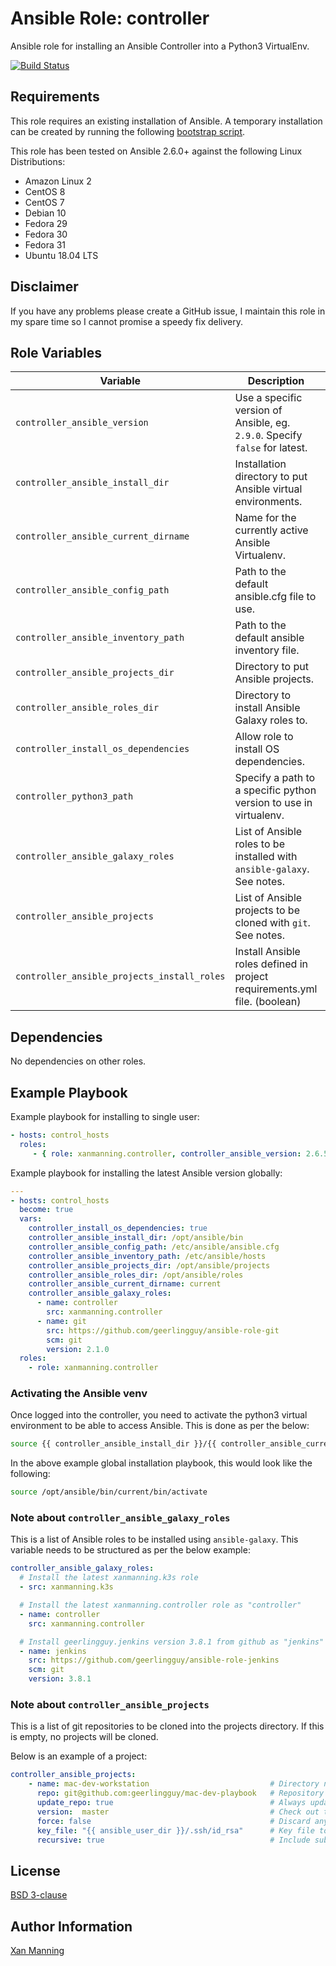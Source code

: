 # Ansible Role: controller

Ansible role for installing an Ansible Controller into a Python3 VirtualEnv.

[![Build Status](https://www.travis-ci.org/PyratLabs/ansible-role-controller.svg?branch=master)](https://www.travis-ci.org/PyratLabs/ansible-role-controller)

## Requirements

This role requires an existing installation of Ansible. A temporary installation
can be created by running the following [bootstrap script](bootstrap.sh).

This role has been tested on Ansible 2.6.0+ against the following Linux Distributions:

  - Amazon Linux 2
  - CentOS 8
  - CentOS 7
  - Debian 10
  - Fedora 29
  - Fedora 30
  - Fedora 31
  - Ubuntu 18.04 LTS

## Disclaimer

If you have any problems please create a GitHub issue, I maintain this role in
my spare time so I cannot promise a speedy fix delivery.

## Role Variables


| Variable                                    | Description                                                                 | Default Value              |
|---------------------------------------------|-----------------------------------------------------------------------------|----------------------------|
| `controller_ansible_version`                | Use a specific version of Ansible, eg. `2.9.0`. Specify `false` for latest. | `false`                    |
| `controller_ansible_install_dir`            | Installation directory to put Ansible virtual environments.                 | `$HOME/.virtualenvs`       |
| `controller_ansible_current_dirname`        | Name for the currently active Ansible Virtualenv.                           | ansible                    |
| `controller_ansible_config_path`            | Path to the default ansible.cfg file to use.                                | `$HOME/.ansible.cfg`       |
| `controller_ansible_inventory_path`         | Path to the default ansible inventory file.                                 | `$HOME/.ansible/hosts.yml` |
| `controller_ansible_projects_dir`           | Directory to put Ansible projects.                                          | `$HOME/projects`           |
| `controller_ansible_roles_dir`              | Directory to install Ansible Galaxy roles to.                               | `$HOME/.ansible/roles`     |
| `controller_install_os_dependencies`        | Allow role to install OS dependencies.                                      | `false`                    |
| `controller_python3_path`                   | Specify a path to a specific python version to use in virtualenv.           | _NULL_                     |
| `controller_ansible_galaxy_roles`           | List of Ansible roles to be installed with `ansible-galaxy`. See notes.     | _NULL_                     |
| `controller_ansible_projects`               | List of Ansible projects to be cloned with `git`. See notes.                | _NULL_                     |
| `controller_ansible_projects_install_roles` | Install Ansible roles defined in project requirements.yml file. (boolean)   | `false`                    |

## Dependencies

No dependencies on other roles.

## Example Playbook

Example playbook for installing to single user:

```yaml
- hosts: control_hosts
  roles:
     - { role: xanmanning.controller, controller_ansible_version: 2.6.5 }
```

Example playbook for installing the latest Ansible version globally:

```yaml
---
- hosts: control_hosts
  become: true
  vars:
    controller_install_os_dependencies: true
    controller_ansible_install_dir: /opt/ansible/bin
    controller_ansible_config_path: /etc/ansible/ansible.cfg
    controller_ansible_inventory_path: /etc/ansible/hosts
    controller_ansible_projects_dir: /opt/ansible/projects
    controller_ansible_roles_dir: /opt/ansible/roles
    controller_ansible_current_dirname: current
    controller_ansible_galaxy_roles:
      - name: controller
        src: xanmanning.controller
      - name: git
        src: https://github.com/geerlingguy/ansible-role-git
        scm: git
        version: 2.1.0
  roles:
    - role: xanmanning.controller
```

### Activating the Ansible venv

Once logged into the controller, you need to activate the python3 virtual
environment to be able to access Ansible. This is done as per the below:

```bash
source {{ controller_ansible_install_dir }}/{{ controller_ansible_current_dirname }}/bin/activate
```

In the above example global installation playbook, this would look like the
following:

```bash
source /opt/ansible/bin/current/bin/activate
```

### Note about `controller_ansible_galaxy_roles`

This is a list of Ansible roles to be installed using `ansible-galaxy`. This
variable needs to be structured as per the below example:

```yaml
controller_ansible_galaxy_roles:
  # Install the latest xanmanning.k3s role
  - src: xanmanning.k3s

  # Install the latest xanmanning.controller role as "controller"
  - name: controller
    src: xanmanning.controller

  # Install geerlingguy.jenkins version 3.8.1 from github as "jenkins"
  - name: jenkins
    src: https://github.com/geerlingguy/ansible-role-jenkins
    scm: git
    version: 3.8.1
```

### Note about `controller_ansible_projects`

This is a list of git repositories to be cloned into the projects directory.
If this is empty, no projects will be cloned.

Below is an example of a project:

```yaml
controller_ansible_projects:
    - name: mac-dev-workstation                           # Directory name to clone into
      repo: git@github.com:geerlingguy/mac-dev-playbook   # Repository to clone
      update_repo: true                                   # Always update local copy of repo
      version:  master                                    # Check out this version of the repo
      force: false                                        # Discard any existing working copy of the repo
      key_file: "{{ ansible_user_dir }}/.ssh/id_rsa"      # Key file to use to clone the repo
      recursive: true                                     # Include submodules in clone
```

## License

[BSD 3-clause](LICENSE.txt)

## Author Information

[Xan Manning](https://xanmanning.co.uk/)
